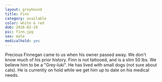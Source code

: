 ```yaml
---
layout: greyhound
title: Finn
category: available
color: white & red
dob: 2016-02-19
pic: finn.jpg
sex: male
medicalhold: yes
---
```

Precious Finnegan came to us when his owner passed away. We don't know much of his prior history. Finn is not tattooed, and is a slim 50 lbs. We believe him to be a "Grey-luki". He has lived with small dogs (not sure about cats). He is currently on hold while we get him up to date on his medical needs. 
